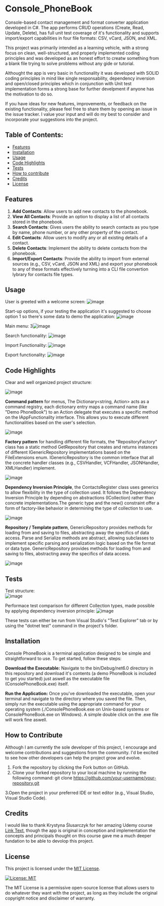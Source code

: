 # Console_PhoneBook
Console-based contact management and format converter application developed in C#. The app performs CRUD operations (Create, Read, Update, Delete), has full unit test coverage of it's functionality and supports import/export capabilities in four file formats: CSV, vCard, JSON, and XML.

This project was primarily intended as a learning vehicle, with a strong focus on clean, well-structured, and properly implemented coding principles and was developed as an honest effort to creatw something from a blank file trying to solve problems without any gide or tutorial.

Althought the app is very basic in functionality it was developed with SOLID coding principles in mind like single responsability, dependency inversion and open/closed principles which in conjunction with Unit test implementation forms a strong base for further develpment if anyone has the motivation to do so.

If you have ideas for new features, improvements, or feedback on the existing functionality, please feel free to share them by opening an issue in the issue tracker. I value your input and will do my best to consider and incorporate your suggestions into the project.

## Table of Contents:
- [Features](#Features)
- [Installation](#installation)
- [Usage](#usage)
- [Code Highlights]("Code-Highlights)
- [Tests](#tests)
- [How to contribute](#how-to-contribute)
- [Credits](#Credits)
- [License](#license)

## Features
1. **Add Contacts**: Allow users to add new contacts to the phonebook.
2. **View All Contacts**: Provide an option to display a list of all contacts stored in the phonebook.
3. **Search Contacts**: Gives users the ability to search contacts as you type by name, phone number, or any other property of the contact.
4. **Edit Contacts**: Allow users to modify any or all existing details of a contact.
5. **Delete Contacts**: Implement the ability to delete contacts from the phonebook.
6. **Import/Export Contacts**: Provide the ability to import from external sources (e.g., CSV, vCard, JSON and XML) and export your phonebook to any of these formats effectively turning into a CLI file convertion lybrary for contacts file types.

## Usage
User is greeted with a welcome screen:
![image](https://github.com/user-attachments/assets/d0b4225f-2c79-4340-8c84-249bf7847513)

Start-up options, if your testing the application it's suggested to choose option 1 so there's some data to demo the application:
![image](https://github.com/user-attachments/assets/e55ea84e-68ed-4dd1-a016-a33e05fde5df)

Main menu:
3![image](https://github.com/user-attachments/assets/9410d8c1-943a-4bd9-9342-bc682f921a91)

Search functionality:
![image](https://github.com/user-attachments/assets/13420c52-2a3a-48d2-aad4-697658f827ad)

Import Functionality:
![image](https://github.com/user-attachments/assets/2099aaad-4bf5-40ff-8f17-01ddfd06eb96)

Export functionality:
![image](https://github.com/user-attachments/assets/77610548-6696-48b4-9463-f27bf21e86c6)

## Code Highlights
Clear and well organized project structure: 

![image](https://github.com/user-attachments/assets/4ff3f3bd-8f73-47e1-a4f6-9d5d7662c694)

**Command pattern** for menus, The Dictionary<string, Action<IAppFunctionality>> acts as a command registry, each dictionary entry maps a command name (like "Demo PhoneBook") to an Action<IAppFunctionality> delegate that executes a specific method on the IAppFunctionality interface. This allows you to execute different functionalities based on the user's selection.

![image](https://github.com/user-attachments/assets/a7d994db-3eca-4072-ade6-20cfc612ea7f)

**Factory pattern** for handling different file formats, the "RepositoryFactory" class has a static method GetRepository that creates and returns instances of different IGenericRepository implementations based on the FileExtensions enum. IGenericRepository is the common interface that all the concrete handler classes (e.g., CSVHandler, VCFHandler, JSONHandler, XMLHandler) implement.

![image](https://github.com/user-attachments/assets/c20521dd-f974-4cba-a713-50d0f6d9ba30)

**Dependency Inversion Principle**, the ContactsRegister<TCollection> class uses generics to allow flexibility in the type of collection used. It follows the Dependency Inversion Principle by depending on abstractions (ICollection<IGenericContact>) rather than concrete implementations.The generic type and the new() constraint offer a form of factory-like behavior in determining the type of collection to use.

![image](https://github.com/user-attachments/assets/891f231f-40f9-4226-848f-aaa95a6c46a6)

**Repository / Template pattern**, GenericRepository provides methods for loading from and saving to files, abstracting away the specifics of data access. Parse and Serialize methods are abstract, allowing subclasses to implement specific parsing and serialization logic based on the file format or data type. GenericRepository provides methods for loading from and saving to files, abstracting away the specifics of data access.

![image](https://github.com/user-attachments/assets/df45fb36-34d5-4952-9319-8efa05c42f8c)

## Tests
Test structure:                                                                                  
![image](https://github.com/user-attachments/assets/735fdba7-b8f3-4456-b86a-afb024848f05) 

Performace test comparison for different Collection types, made possible by applying dependency inversion principle:
![image](https://github.com/user-attachments/assets/f966858b-8855-4b18-9801-8fbe8def28ff)

These tests can either be run from Visual Studio's "Test Explorer" tab or by using the "dotnet test" command in the project's folder.

## Installation
Console PhoneBook is a terminal application designed to be simple and straightforward to use. To get started, follow these steps:

**Download the Executable:** Navigate to the bin/Debug/net6.0 directory in this repository and download it's contents (a demo PhoneBook is included to get you started) just aswell as the executable file (ConsolePhoneBook.exe) itself.

**Run the Application:** Once you've downloaded the executable, open your terminal and navigate to the directory where you saved the file. Then, simply run the executable using the appropriate command for your operating system (./ConsolePhoneBook.exe on Unix-based systems or ConsolePhoneBook.exe on Windows). A simple double click on the .exe file will work fine aswell.

## How to Contribute
Although I am currently the sole developer of this project, I encourage and welcome contributions and suggestions from the community. I'd be excited to see how other developers can help the project grow and evolve.

1. Fork the repository by clicking the Fork button on GitHub.
2. Clone your forked repository to your local machine by running the following command:
git clone https://github.com/your-username/your-repository.git

3.Open the project in your preferred IDE or text editor (e.g., Visual Studio, Visual Studio Code).

## Credits
I would like to thank Krystyna Ślusarczyk for her amazing Udemy course <a href="(https://www.udemy.com/course/ultimate-csharp-masterclass)" target="Ultimate C# Masterclass for 2024">Link Text</a>, though the app is original in conception and implementation the concepts and principals thought on this course gave me a much deeper fundation to be able to devolop this project.

## License
This project is licensed under the [MIT License](LICENSE).

[![License: MIT](https://img.shields.io/badge/License-MIT-yellow.svg)](https://opensource.org/licenses/MIT)

The MIT License is a permissive open-source license that allows users to do whatever they want with the project, as long as they include the original copyright notice and disclaimer of warranty.
